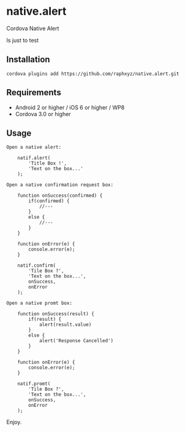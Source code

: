 # native.alert
Cordova Native Alert

Is just to test



Installation
-------------
	cordova plugins add https://github.com/raphxyz/native.alert.git
	

Requirements
-------------
- Android 2 or higher / iOS 6 or higher / WP8
- Cordova 3.0 or higher


Usage
------

	Open a native alert:

		natif.alert(
			'Title Box !', 
			'Text on the box...'
		);
    
	Open a native confirmation request box:
		
		function onSuccess(confirmed) {
			if(confirmed) {
				//---
			}
			else {
				//---
			}
		}
		
		function onError(e) {
			console.error(e);
		}
		
		natif.confirm(
			'Tile Box ?',
			'Text on the box...',
			onSuccess,
			onError
		);
		
	Open a native promt box:
		
		function onSuccess(result) {
			if(result) {
				alert(result.value)
			}
			else {
				alert('Response Cancelled')
			}
		}
		
		function onError(e) {
			console.error(e);
		}
		
		natif.promt(
			'Tile Box ?',
			'Text on the box...',
			onSuccess,
			onError
		);
		
Enjoy.